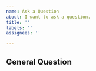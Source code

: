 ```yaml
---
name: Ask a Question
about: I want to ask a question.
title: ''
labels: ''
assignees: ''

---
```


## General Question

<!--

Before asking a question, make sure you have:

- Googled your question.
- Searched open and closed [GitHub issues](https://github.com/koderover/zadig/issues?utf8=%E2%9C%93&q=is%3Aissue)

-->

